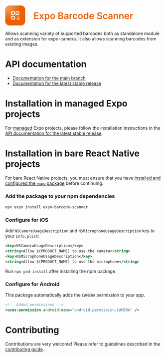 <p>
  <a href="https://docs.expo.dev/versions/latest/sdk/bar-code-scanner/">
    <img
      src="../../.github/resources/expo-barcode-scanner.svg"
      alt="expo-barcode-scanner"
      height="64" />
  </a>
</p>

Allows scanning variety of supported barcodes both as standalone module and as extension for expo-camera. It also allows scanning barcodes from existing images.

# API documentation

- [Documentation for the main branch](https://github.com/expo/expo/blob/main/docs/pages/versions/unversioned/sdk/bar-code-scanner.mdx)
- [Documentation for the latest stable release](https://docs.expo.dev/versions/latest/sdk/bar-code-scanner/)

# Installation in managed Expo projects

For [managed](https://docs.expo.dev/archive/managed-vs-bare/) Expo projects, please follow the installation instructions in the [API documentation for the latest stable release](https://docs.expo.dev/versions/latest/sdk/bar-code-scanner/).

# Installation in bare React Native projects

For bare React Native projects, you must ensure that you have [installed and configured the `expo` package](https://docs.expo.dev/bare/installing-expo-modules/) before continuing.

### Add the package to your npm dependencies

```sh
npx expo install expo-barcode-scanner
```

### Configure for iOS

Add `NSCameraUsageDescription` and `NSMicrophoneUsageDescription` key to your `Info.plist`:

```xml
<key>NSCameraUsageDescription</key>
<string>Allow $(PRODUCT_NAME) to use the camera</string>
<key>NSMicrophoneUsageDescription</key>
<string>Allow $(PRODUCT_NAME) to use the microphone</string>
```

Run `npx pod-install` after installing the npm package.

### Configure for Android

This package automatically adds the `CAMERA` permission to your app.

```xml
<!-- Added permissions -->
<uses-permission android:name="android.permission.CAMERA" />
```

# Contributing

Contributions are very welcome! Please refer to guidelines described in the [contributing guide](https://github.com/expo/expo#contributing).
